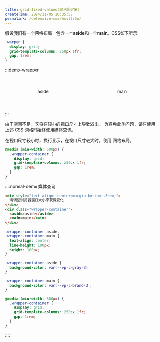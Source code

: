 ```yaml
---
title: grid-fixed-values(网格固定值)
createTime: 2024/11/05 16:35:55
permalink: /defensive-css/hsvt6s6o/
---
```


假设我们有一个网格布局，包含一个**aside**和一个**main**。CSS如下所示:

```css
.warper {
  display: grid;
  grid-template-columns: 250px 1fr;
  gap: 1rem;
}
```

:::demo-wrapper

<div class="wrapper-container">
  <aside>aside</aside>
  <main>main</main>
</div>

<style>
.wrapper-container {
  display: grid;
  grid-template-columns: 250px 1fr;
  gap: 1rem;
}

.wrapper-container aside,
.wrapper-container main {
  text-align: center;
  line-height: 100px;
  height: 100px;
}

.wrapper-container aside {
  background-color: var(--vp-c-gray-3);
}

.wrapper-container main {
  background-color: var(--vp-c-brand-3);
}
</style>

:::

由于空间不足，这将在较小的视口尺寸上导致溢出。 为避免此类问题，请在使用上述 CSS 网格时始终使用媒体查询。

在视口尺寸较小时，换行显示，在视口尺寸较大时，使用 网格布局。

```css
@media (min-width: 600px) {
  .wrapper-container {
    display: grid;
    grid-template-columns: 250px 1fr;
    gap: 1rem;
  }
}
```

::::normal-demo 媒体查询

```html
<div style="text-align: center;margin-bottom:.5rem;">
  请调整浏览器窗口大小来获得变化
</div>
<div class="wrapper-container">
  <aside>aside</aside>
  <main>main</main>
</div>
```

```css
.wrapper-container aside,
.wrapper-container main {
  text-align: center;
  line-height: 100px;
  height: 100px;
}

.wrapper-container aside {
  background-color: var(--vp-c-gray-3);
}

.wrapper-container main {
  background-color: var(--vp-c-brand-3);
}

@media (min-width: 600px) {
  .wrapper-container {
    display: grid;
    grid-template-columns: 250px 1fr;
    gap: 1rem;
  }
}
```

::::
